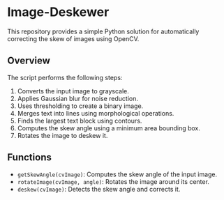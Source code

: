 # Image-Deskewer
This repository provides a simple Python solution for automatically correcting the skew of images using OpenCV. 

## **Overview**
The script performs the following steps:
1. Converts the input image to grayscale.
2. Applies Gaussian blur for noise reduction.
3. Uses thresholding to create a binary image.
4. Merges text into lines using morphological operations.
5. Finds the largest text block using contours.
6. Computes the skew angle using a minimum area bounding box.
7. Rotates the image to deskew it.

## **Functions**
- `getSkewAngle(cvImage)`: Computes the skew angle of the input image.
- `rotateImage(cvImage, angle)`: Rotates the image around its center.
- `deskew(cvImage)`: Detects the skew angle and corrects it.
